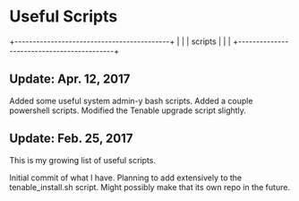 # Useful Scripts

+-------------------------------------------+
|                                           |
|                 scripts                   |
|                                           |
+-------------------------------------------+


## Update: Apr. 12, 2017

Added some useful system admin-y bash scripts.
Added a couple powershell scripts.
Modified the Tenable upgrade script slightly.


## Update: Feb. 25, 2017

This is my growing list of useful scripts. 

Initial commit of what I have.
Planning to add extensively to the tenable_install.sh script.
Might possibly make that its own repo in the future.